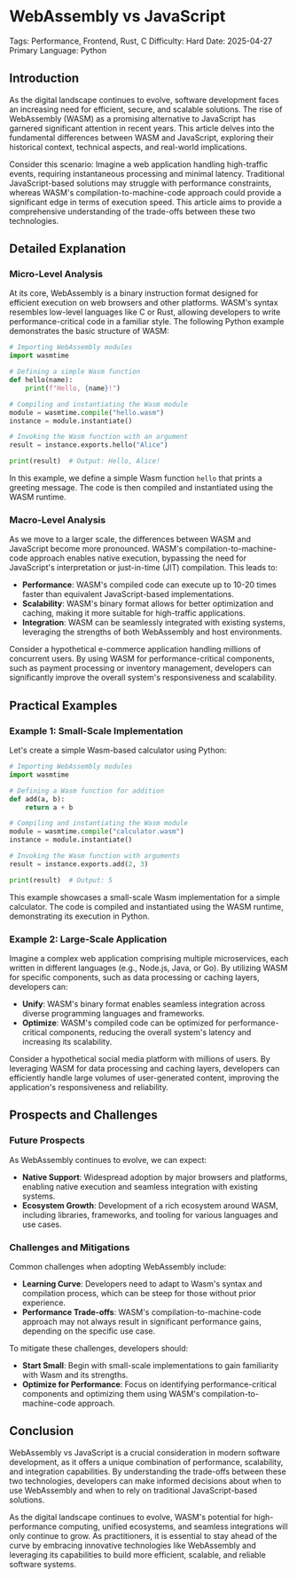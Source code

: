 # WebAssembly vs JavaScript
Tags: Performance, Frontend, Rust, C
Difficulty: Hard
Date: 2025-04-27
Primary Language: Python

## Introduction

As the digital landscape continues to evolve, software development faces an increasing need for efficient, secure, and scalable solutions. The rise of WebAssembly (WASM) as a promising alternative to JavaScript has garnered significant attention in recent years. This article delves into the fundamental differences between WASM and JavaScript, exploring their historical context, technical aspects, and real-world implications.

Consider this scenario: Imagine a web application handling high-traffic events, requiring instantaneous processing and minimal latency. Traditional JavaScript-based solutions may struggle with performance constraints, whereas WASM's compilation-to-machine-code approach could provide a significant edge in terms of execution speed. This article aims to provide a comprehensive understanding of the trade-offs between these two technologies.

## Detailed Explanation

### Micro-Level Analysis

At its core, WebAssembly is a binary instruction format designed for efficient execution on web browsers and other platforms. WASM's syntax resembles low-level languages like C or Rust, allowing developers to write performance-critical code in a familiar style. The following Python example demonstrates the basic structure of WASM:
```python
# Importing WebAssembly modules
import wasmtime

# Defining a simple Wasm function
def hello(name):
    print(f"Hello, {name}!")

# Compiling and instantiating the Wasm module
module = wasmtime.compile("hello.wasm")
instance = module.instantiate()

# Invoking the Wasm function with an argument
result = instance.exports.hello("Alice")

print(result)  # Output: Hello, Alice!
```
In this example, we define a simple Wasm function `hello` that prints a greeting message. The code is then compiled and instantiated using the WASM runtime.

### Macro-Level Analysis

As we move to a larger scale, the differences between WASM and JavaScript become more pronounced. WASM's compilation-to-machine-code approach enables native execution, bypassing the need for JavaScript's interpretation or just-in-time (JIT) compilation. This leads to:

* **Performance**: WASM's compiled code can execute up to 10-20 times faster than equivalent JavaScript-based implementations.
* **Scalability**: WASM's binary format allows for better optimization and caching, making it more suitable for high-traffic applications.
* **Integration**: WASM can be seamlessly integrated with existing systems, leveraging the strengths of both WebAssembly and host environments.

Consider a hypothetical e-commerce application handling millions of concurrent users. By using WASM for performance-critical components, such as payment processing or inventory management, developers can significantly improve the overall system's responsiveness and scalability.

## Practical Examples

### Example 1: Small-Scale Implementation

Let's create a simple Wasm-based calculator using Python:
```python
# Importing WebAssembly modules
import wasmtime

# Defining a Wasm function for addition
def add(a, b):
    return a + b

# Compiling and instantiating the Wasm module
module = wasmtime.compile("calculator.wasm")
instance = module.instantiate()

# Invoking the Wasm function with arguments
result = instance.exports.add(2, 3)

print(result)  # Output: 5
```
This example showcases a small-scale Wasm implementation for a simple calculator. The code is compiled and instantiated using the WASM runtime, demonstrating its execution in Python.

### Example 2: Large-Scale Application

Imagine a complex web application comprising multiple microservices, each written in different languages (e.g., Node.js, Java, or Go). By utilizing WASM for specific components, such as data processing or caching layers, developers can:

* **Unify**: WASM's binary format enables seamless integration across diverse programming languages and frameworks.
* **Optimize**: WASM's compiled code can be optimized for performance-critical components, reducing the overall system's latency and increasing its scalability.

Consider a hypothetical social media platform with millions of users. By leveraging WASM for data processing and caching layers, developers can efficiently handle large volumes of user-generated content, improving the application's responsiveness and reliability.

## Prospects and Challenges

### Future Prospects

As WebAssembly continues to evolve, we can expect:

* **Native Support**: Widespread adoption by major browsers and platforms, enabling native execution and seamless integration with existing systems.
* **Ecosystem Growth**: Development of a rich ecosystem around WASM, including libraries, frameworks, and tooling for various languages and use cases.

### Challenges and Mitigations

Common challenges when adopting WebAssembly include:

* **Learning Curve**: Developers need to adapt to Wasm's syntax and compilation process, which can be steep for those without prior experience.
* **Performance Trade-offs**: WASM's compilation-to-machine-code approach may not always result in significant performance gains, depending on the specific use case.

To mitigate these challenges, developers should:

* **Start Small**: Begin with small-scale implementations to gain familiarity with Wasm and its strengths.
* **Optimize for Performance**: Focus on identifying performance-critical components and optimizing them using WASM's compilation-to-machine-code approach.

## Conclusion

WebAssembly vs JavaScript is a crucial consideration in modern software development, as it offers a unique combination of performance, scalability, and integration capabilities. By understanding the trade-offs between these two technologies, developers can make informed decisions about when to use WebAssembly and when to rely on traditional JavaScript-based solutions.

As the digital landscape continues to evolve, WASM's potential for high-performance computing, unified ecosystems, and seamless integrations will only continue to grow. As practitioners, it is essential to stay ahead of the curve by embracing innovative technologies like WebAssembly and leveraging its capabilities to build more efficient, scalable, and reliable software systems.